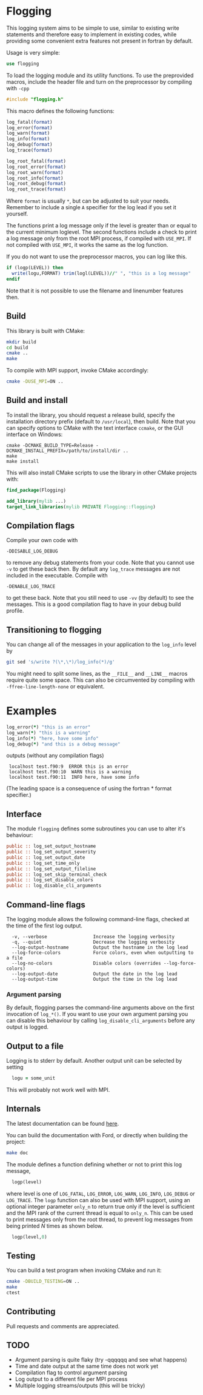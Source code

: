 # Flogging

This logging system aims to be simple to use, similar to existing write statements and therefore easy to implement in existing codes, while providing some convenient extra features not present in fortran by default.

Usage is very simple:

```fortran
use flogging
```

To load the logging module and its utility functions.
To use the preprovided macros, include the header file and turn on the preprocessor by compiling with `-cpp`

```C
#include "flogging.h"
```

This macro defines the following functions:

```fortran
log_fatal(format)
log_error(format)
log_warn(format)
log_info(format)
log_debug(format)
log_trace(format)

log_root_fatal(format)
log_root_error(format)
log_root_warn(format)
log_root_info(format)
log_root_debug(format)
log_root_trace(format)
```

Where `format` is usually `*`, but can be adjusted to suit your needs.
Remember to include a single `A` specifier for the log lead if you set it yourself.

The functions print a log message only if the level is greater than or equal to the current minimum loglevel.
The second functions include a check to print a log message only from the root MPI process, if compiled with `USE_MPI`.
If not compiled with `USE_MPI`, it works the same as the log function.

If you do not want to use the preprocessor macros, you can log like this.

```fortran
if (logp(LEVEL)) then
  write(logu,FORMAT) trim(logl(LEVEL))//" ", "this is a log message"
endif
```

Note that it is not possible to use the filename and linenumber features then.

## Build

This library is built with CMake:

```sh
mkdir build
cd build
cmake ..
make
```

To compile with MPI support, invoke CMake accordingly:

```sh
cmake -DUSE_MPI=ON ..
```

## Build and install

To install the library, you should request a release build, specify the installation directory prefix (default to `/usr/local`), then build.
Note that you can specify options to CMake with the text interface `ccmake`, or the GUI interface on Windows:

```
cmake -DCMAKE_BUILD_TYPE=Release -DCMAKE_INSTALL_PREFIX=/path/to/install/dir ..
make
make install
```

This will also install CMake scripts to use the library in other CMake projects with:

```cmake
find_package(Flogging)

add_library(mylib ...)
target_link_libraries(mylib PRIVATE Flogging::flogging)
```

## Compilation flags

Compile your own code with

```
-DDISABLE_LOG_DEBUG
```

to remove any debug statements from your code.
Note that you cannot use `-v` to get these back then.
By default any `log_trace` messages are not included in the executable.
Compile with

```
-DENABLE_LOG_TRACE
```

to get these back.
Note that you still need to use `-vv` (by default) to see the messages.
This is a good compilation flag to have in your debug build profile.

## Transitioning to flogging

You can change all of the messages in your application to the `log_info` level by

```bash
git sed 's/write ?(\*,\*)/log_info(*)/g'
```

You might need to split some lines, as the `__FILE__` and `__LINE__` macros require quite some space.
This can also be circumvented by compiling with `-ffree-line-length-none` or equivalent.

# Examples

```fortran
log_error(*) "this is an error"
log_warn(*) "this is a warning"
log_info(*) "here, have some info"
log_debug(*) "and this is a debug message"
```

outputs (without any compilation flags)

```
 localhost test.f90:9  ERROR this is an error
 localhost test.f90:10  WARN this is a warning
 localhost test.f90:11  INFO here, have some info
```

(The leading space is a consequence of using the fortran * format specifier.)

## Interface

The module `flogging` defines some subroutines you can use to alter it's behaviour:

```fortran
public :: log_set_output_hostname
public :: log_set_output_severity
public :: log_set_output_date
public :: log_set_time_only
public :: log_set_output_fileline
public :: log_set_skip_terminal_check
public :: log_set_disable_colors
public :: log_disable_cli_arguments
```

## Command-line flags

The logging module allows the following command-line flags, checked at the time of the first log output.

```
  -v, --verbose                 Increase the logging verbosity
  -q, --quiet                   Decrease the logging verbosity
  --log-output-hostname         Output the hostname in the log lead
  --log-force-colors            Force colors, even when outputting to a file
  --log-no-colors               Disable colors (overrides --log-force-colors)
  --log-output-date             Output the date in the log lead
  --log-output-time             Output the time in the log lead
```

### Argument parsing

By default, flogging parses the command-line arguments above on the first invocation of `log_*()`.
If you want to use your own argument parsing you can disable this behaviour by calling `log_disable_cli_arguments` before any output is logged.

## Output to a file

Logging is to stderr by default. Another output unit can be selected by setting

```fortran
  logu = some_unit
```

This will probably not work well with MPI.

## Internals

The latest documentation can be found [here](http://exteris.github.io/flogging/).

You can build the documentation with Ford, or directly when building the project:

```sh
make doc
```

The module defines a function defining whether or not to print this log message,

```fortran
  logp(level)
```

where level is one of `LOG_FATAL`, `LOG_ERROR`, `LOG_WARN`, `LOG_INFO`, `LOG_DEBUG` or `LOG_TRACE`.
The `logp` function can also be used with MPI support, using an optional integer parameter `only_n` to return true only if the level is sufficient and the MPI rank of the current thread is equal to `only_n`.
This can be used to print messages only from the root thread, to prevent log messages from being printed *N* times as shown below.

```fortran
  logp(level,0)
```

## Testing

You can build a test program when invoking CMake and run it:

```sh
cmake -DBUILD_TESTING=ON ..
make
ctest
```

## Contributing

Pull requests and comments are appreciated.

## TODO

- Argument parsing is quite flaky (try -qqqqqq and see what happens)
- Time and date output at the same time does not work yet
- Compilation flag to control argument parsing
- Log output to a different file per MPI process
- Multiple logging streams/outputs (this will be tricky)
